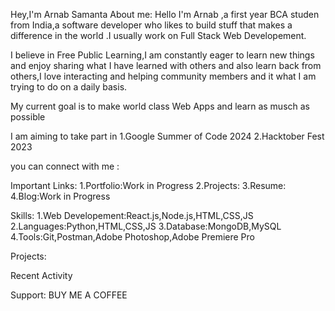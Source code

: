 Hey,I'm Arnab Samanta
About me:
Hello I'm Arnab ,a first year BCA studen from India,a software developer who likes to build stuff that makes a difference in the world .I
usually work on Full Stack Web Developement.

I believe in Free Public Learning,I am constantly eager to learn new things and enjoy sharing what I have learned with others and also learn back
from others,I love interacting and helping community members and it what I am trying to do on a daily basis.

My current goal is to make world class Web Apps and learn as musch as possible

I am aiming to take part in
1.Google Summer of Code 2024
2.Hacktober Fest 2023

you can connect with me :

Important Links:
1.Portfolio:Work in Progress
2.Projects:
3.Resume:
4.Blog:Work in Progress

Skills:
1.Web Developement:React.js,Node.js,HTML,CSS,JS
2.Languages:Python,HTML,CSS,JS
3.Database:MongoDB,MySQL
4.Tools:Git,Postman,Adobe Photoshop,Adobe Premiere Pro

Projects:



Recent Activity


Support:
BUY ME A COFFEE
